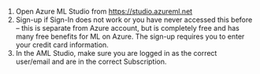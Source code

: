 1.  Open Azure ML Studio from https://studio.azureml.net
2.  Sign-up if Sign-In does not work or you have never accessed this before
– this is separate from Azure account, but is completely free and has many free benefits for ML on Azure. The sign-up requires you to enter your credit card information.
3.  In the AML Studio, make sure you are logged in as the correct user/email and are in the correct Subscription.
